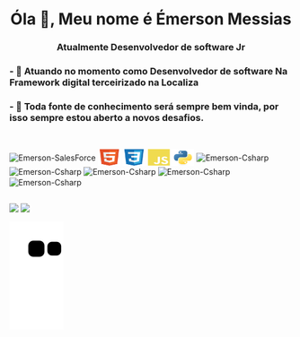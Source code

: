 <h1 align="center">Óla 👋, Meu nome é Émerson Messias</h1>
<h3 align="center">Atualmente Desenvolvedor de software Jr</h3>

### - 🔭 Atuando no momento como Desenvolvedor de software **Na Framework digital terceirizado na Localiza**

### - 🌱 Toda fonte de conhecimento será sempre bem vinda, por isso sempre estou aberto a novos desafios.
  
##
<div style="display: inline_block"><br>
  <img align="center" alt="Emerson-SalesForce" height="30" width="40" src="https://cdn.jsdelivr.net/gh/devicons/devicon/icons/salesforce/salesforce-original.svg">
  <img align="center" alt="Emerson-HTML" height="30" width="40" src="https://raw.githubusercontent.com/devicons/devicon/master/icons/html5/html5-original.svg">
  <img align="center" alt="Emerson-CSS" height="30" width="40" src="https://raw.githubusercontent.com/devicons/devicon/master/icons/css3/css3-original.svg">
  <img align="center" alt="Emerson-Js" height="30" width="40" src="https://raw.githubusercontent.com/devicons/devicon/master/icons/javascript/javascript-plain.svg">
  <img align="center" alt="Emerson-Python" height="30" width="40" src="https://raw.githubusercontent.com/devicons/devicon/master/icons/python/python-original.svg">
  <img align="center" alt="Emerson-Csharp" height="30" width="40" src="https://cdn.jsdelivr.net/gh/devicons/devicon/icons/django/django-plain.svg">
  <img align="center" alt="Emerson-Csharp" height="30" width="40" src="https://cdn.jsdelivr.net/gh/devicons/devicon/icons/ruby/ruby-original-wordmark.svg">
  <img align="center" alt="Emerson-Csharp" height="30" width="40" src="https://cdn.jsdelivr.net/gh/devicons/devicon/icons/rails/rails-original-wordmark.svg" >
 
   <img align="center" alt="Emerson-Csharp" height="30" width="40" src="https://cdn.jsdelivr.net/gh/devicons/devicon/icons/vscode/vscode-original.svg" />
   <img  align="center" alt="Emerson-Csharp" height="30" width="40" src="https://cdn.jsdelivr.net/gh/devicons/devicon/icons/linux/linux-original.svg" />
     
</div>
  
##
<div> 
  <a href = "mailto:emersonempreender18@gmail.com"><img src="https://img.shields.io/badge/-Gmail-%23333?style=for-the-badge&logo=gmail&logoColor=white" target="_blank"></a>
  <a href="https://www.linkedin.com/in/emerson-messias/" target="_blank"><img src="https://img.shields.io/badge/-LinkedIn-%230077B5?style=for-the-badge&logo=linkedin&logoColor=white" target="_blank"></a> 
 
  ![Snake animation](https://github.com/rafaballerini/rafaballerini/blob/output/github-contribution-grid-snake.svg)
</div>
